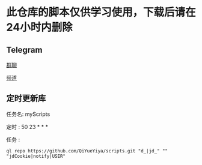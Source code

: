 # 此仓库的脚本仅供学习使用，下载后请在24小时内删除

## Telegram
[群聊](https://t.me/qiyueyigroup) 

[频道](https://t.me/qiyueyichat) 

## 定时更新库
任务名:   myScripts

定时 :    50 23 * * *

任务 :
```
ql repo https://github.com/QiYueYiya/scripts.git "d_|jd_" "" "jdCookie|notify|USER"
```
